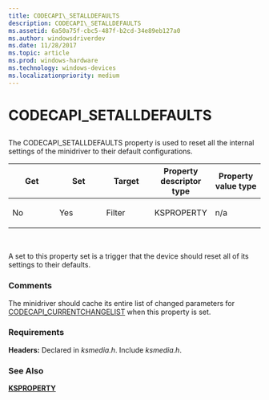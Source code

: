 ```yaml
---
title: CODECAPI\_SETALLDEFAULTS
description: CODECAPI\_SETALLDEFAULTS
ms.assetid: 6a50a75f-cbc5-487f-b2cd-34e89eb127a0
ms.author: windowsdriverdev
ms.date: 11/28/2017
ms.topic: article
ms.prod: windows-hardware
ms.technology: windows-devices
ms.localizationpriority: medium
---
```


# CODECAPI\_SETALLDEFAULTS


## <span id="ddk_codecapi_setalldefaults_ks"></span><span id="DDK_CODECAPI_SETALLDEFAULTS_KS"></span>


The CODECAPI\_SETALLDEFAULTS property is used to reset all the internal settings of the minidriver to their default configurations.

<table>
<colgroup>
<col width="20%" />
<col width="20%" />
<col width="20%" />
<col width="20%" />
<col width="20%" />
</colgroup>
<thead>
<tr class="header">
<th>Get</th>
<th>Set</th>
<th>Target</th>
<th>Property descriptor type</th>
<th>Property value type</th>
</tr>
</thead>
<tbody>
<tr class="odd">
<td><p>No</p></td>
<td><p>Yes</p></td>
<td><p>Filter</p></td>
<td><p>KSPROPERTY</p></td>
<td><p>n/a</p></td>
</tr>
</tbody>
</table>

 

A set to this property set is a trigger that the device should reset all of its settings to their defaults.

### <span id="comments"></span><span id="COMMENTS"></span>Comments

The minidriver should cache its entire list of changed parameters for [CODECAPI\_CURRENTCHANGELIST](codecapi-currentchangelist.md) when this property is set.

### <span id="requirements"></span><span id="REQUIREMENTS"></span>Requirements

**Headers:** Declared in *ksmedia.h*. Include *ksmedia.h*.

### <span id="see_also"></span><span id="SEE_ALSO"></span>See Also

[**KSPROPERTY**](https://msdn.microsoft.com/library/windows/hardware/ff564262)

 

 





